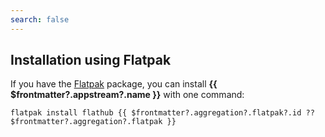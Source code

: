 ```yaml
---
search: false
---
```


## Installation using Flatpak <Badge v-if="$frontmatter?.aggregation?.flatpak?.build === 'unofficial'" type="danger" text="Unofficial build" />

If you have the [Flatpak](/en/package-manager/flatpak/) package, you can install **{{ $frontmatter?.appstream?.name }}** with one command:

```shell-vue
flatpak install flathub {{ $frontmatter?.aggregation?.flatpak?.id ?? $frontmatter?.aggregation?.flatpak }}
```

<!--@include: @en/apps/.parts/install/software-flatpak.md-->
